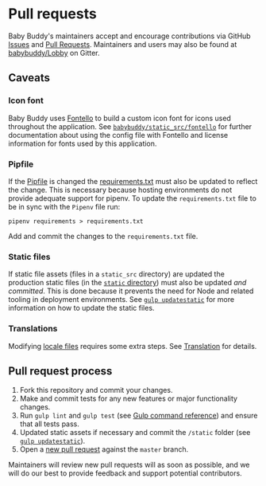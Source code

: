 # Pull requests

Baby Buddy's maintainers accept and encourage contributions via GitHub [Issues](https://github.com/babybuddy/babybuddy/issues)
and [Pull Requests](https://github.com/babybuddy/babybuddy/pulls). Maintainers
and users may also be found at [babybuddy/Lobby](https://gitter.im/babybuddy/Lobby)
on Gitter.

## Caveats

### Icon font

Baby Buddy uses [Fontello](https://fontello.com/) to build a custom icon font
for icons used throughout the application. See [`babybuddy/static_src/fontello`](https://github.com/babybuddy/babybuddy/tree/master/babybuddy/static_src/fontello)
for further documentation about using the config file with Fontello and license
information for fonts used by this application.

### Pipfile

If the [Pipfile](https://github.com/babybuddy/babybuddy/tree/master/Pipfile) is changed
the [requirements.txt](https://github.com/babybuddy/babybuddy/tree/master/requirements.txt)
must also be updated to reflect the change. This is necessary because hosting environments
do not provide adequate support for pipenv. To update the `requirements.txt` file to be in
sync with the `Pipenv` file run:

```shell
pipenv requirements > requirements.txt
```

Add and commit the changes to the `requirements.txt` file.

### Static files

If static file assets (files in a `static_src` directory) are updated the production
static files (in the [`static` directory](https://github.com/babybuddy/babybuddy/tree/master/static))
must also be updated *and committed*. This is done because it prevents the need for Node
and related tooling in deployment environments. See [`gulp updatestatic`](gulp-command-reference.md#updatestatic)
for more information on how to update the static files.

### Translations

Modifying [locale files](https://github.com/babybuddy/babybuddy/tree/master/locale)
requires some extra steps. See [Translation](translation.md) for details.

## Pull request process

1. Fork this repository and commit your changes.
2. Make and commit tests for any new features or major functionality changes.
3. Run `gulp lint` and `gulp test` (see [Gulp command reference](gulp-command-reference.md))
   and ensure that all tests pass.
4. Updated static assets if necessary and commit the `/static` folder (see [`gulp updatestatic`](gulp-command-reference.md#updatestatic)).
5. Open a [new pull request](https://github.com/babybuddy/babybuddy/compare) against
   the `master` branch.
   
Maintainers will review new pull requests will as soon as possible, and we will
do our best to provide feedback and support potential contributors.
